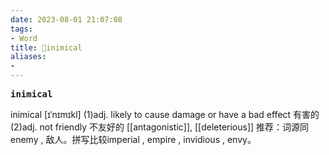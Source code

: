 ```yaml
---
date: 2023-08-01 21:07:08
tags: 
- Word
title: 📖inimical
aliases: 
- 
---
```


<pre><strong>inimical</strong></pre>

inimical
[ɪˈnɪmɪkl]
(1)adj. likely to cause damage or have a bad effect 有害的(2)adj. not friendly 不友好的
[[antagonistic]], [[deleterious]]
推荐：词源同enemy , 敌人。拼写比较imperial , empire , invidious , envy。